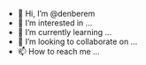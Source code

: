 - 👋 Hi, I’m @denberem
- 👀 I’m interested in ...
- 🌱 I’m currently learning ...
- 💞️ I’m looking to collaborate on ...
- 📫 How to reach me ...

<!---
denberem/denberem is a ✨ special ✨ repository because its `README.md` (this file) appears on your GitHub profile.
You can click the Preview link to take a look at your changes.
--->

